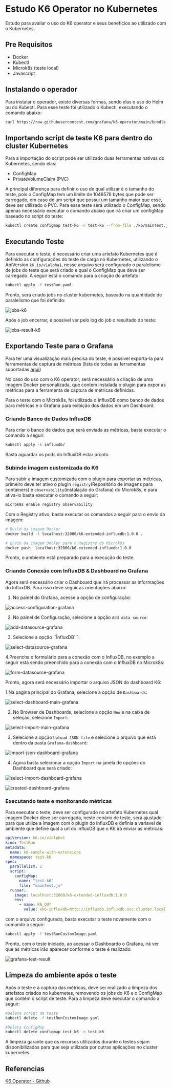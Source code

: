 # Estudo K6 Operator no Kubernetes

Estudo para avaliar o uso do K6 operator e seus beneficios ao utilizado com o Kubernetes.

## Pre Requisitos

- Docker
- Kubectl
- Microk8s (teste local)
- Javascript

## Instalando o operador

Para instalar o operador, existe diversas formas, sendo elas o uso do Helm ou do Kubectl. Para esse teste foi utilizado o Kubectl, executando o comando abaixo:

```sh
curl https://raw.githubusercontent.com/grafana/k6-operator/main/bundle.yaml | kubectl apply -f -
```

## Importando script de teste K6 para dentro do cluster Kubernetes

Para a importação do script pode ser utilizado duas ferramentas nativas do Kubernetes, sendo elas:

- ConfigMap
- PrivateVolumeClaim (PVC)

A principal diferença para definir o uso de qual utilizar é o tamanho do teste, pois o ConfigMap tem um limite de 1048576 bytes que pode ser carregado, em caso de um script que possui um tamanho maior que esse, deve ser utilizado o PVC.
Para esse teste será utilizado o ConfigMap, sendo apenas necessário executar o comando abaixo que irá criar um configMap baseado no script do teste:

```sh
kubectl create configmap test-k6 -n test-k6 --from-file ./k6/mainTest.js
```

## Executando Teste

Para executar o teste, é necessário criar uma artefato Kubernetes que é definido as configurações do teste de carga no Kubernetes, utilizando o ApiVersion `k6.io/v1alpha1`, nesse arquivo será configurado o paralelismo de jobs do teste que será criado e qual o ConfigMap que deve ser carregado. A seguir está o comando para a criação do artefato:

```sh
kubectl apply -f testRun.yaml
```

Pronto, será criado jobs no cluster kubernetes, baseado na quantidade de paralelismo que foi definido:

![jobs-k6](./imgs/jobs-k6.png)

Após o job encerrar, é possivel ver pelo log do job o resultado do teste:

![jobs-result-k6](./imgs/test-job-result-k6.png)

## Exportando Teste para o Grafana

Para ter uma visualização mais precisa do teste, é possivel exporta-la para ferramentas de captura de métricas (lista de todas as ferramentas suportadas [aqui](https://k6.io/docs/results-output/real-time/))

No caso do uso com o K6 operator, será necessário a criação de uma imagem Docker personalizada, que contem instalada o plugin para expor as métricas para a ferramenta de captura de métricas definidas.

Para o teste com o Microk8s, foi utilizada o InfluxDB como banco de dados para métricas e o Grafana para exibição dos dados em um Dashboard.

### Criando Banco de Dados InfluxDB

Para criar o banco de dados que será enviada as métricas, basta executar o comando a seguir:

```sh
kubectl apply -k influxdb/
```

Basta aguardar os pods do InfluxDB estar pronto.

### Subindo imagem customizada do K6

Para subir a imagem customizada com o plugin para exportar as métricas, primeiro deve ter ativo o plugin `registry`(Repositório de imagens para containers) e `observability`(instalação do Grafana) do Microk8s, e para ativa-lo basta executar o comando a seguir:

```sh
microk8s enable registry observability
```

Com o Registry ativo, basta executar os comandos a seguir para o envio da imagem:

```sh
# Build da imagem Docker
docker build -t localhost:32000/k6-extended-influxdb:1.0.0 .
```

```sh
# Envio da imagem Docker para o Registry do Microk8s
docker push  localhost:32000/k6-extended-influxdb:1.0.0
```

Pronto, o ambiente está preparado para a execução do teste.

### Criando Conexão com InfluxDB & Dashboard no Grafana

Agora será necessário criar o Dashboard que irá processar as informações do InfluxDB. Para isso deve seguir as orientações abaixo:

1. No painel do Grafana, acesse a opção de configuração:

![access-configuration-grafana](./imgs/grafana-access-config.png)

2. No painel de Configuração, selecione a opção `Add data source`:

![add-datasource-grafana](./imgs/add-data-source-grafana.png)

3. Selecione a opção ``ÌnfluxDB```:

![select-datasource-grafana](./imgs/select-influxdb-grafana.png)

4.Preencha o formulário para a conexão com o InfluxDB, no exemplo a seguir está sendo preenchido para a conexão com o InfluxDB no Microk8s:

![form-datasource-grafana](./imgs/create-influxdb-grafana.png)

Pronto, agora será necessário importar o arquivo JSON do dashboard K6:

1.Na pagina principal do Grafana, selecione a opção de `Dashboards`:

![select-dashboard-main-grafana](./imgs/select-dashboard-grafana.png)

2. No Browser de Dashboards, selecione a opção `New` e na caixa de seleção, selecione `Import`:

![select-import-main-grafana](./imgs/select-import-dashboard-grafana.png)

3. Selecione a opção `Upload JSON file` e selecione o arquivo que está dentro da pasta `Grafana-dashboard`:

![import-json-dashboard-grafana](./imgs/select-import-json-dashboard-grafana.png)

4. Agora basta selecionar a opção `Import` na janela de opções do Dashboard que será criado:

![select-import-dashboard-grafana](./imgs/select-import-options-grafana.png)

![created-dashboard-grafana](./imgs/created-dashboard-grafana.png)

### Executando teste e monitorando métricas

Para executar o teste, deve ser configurado no artefato Kubernetes qual imagem Docker deve ser carregada, neste cenário de teste, será ajustado para que utilize a imagem com o plugin do influxDB e definia a variavel de ambiente que define qual a url do influxDB que o K6 irá enviar as métricas:

```yaml
apiVersion: k6.io/v1alpha1
kind: TestRun
metadata:
  name: k6-sample-with-extensions
  namespace: test-k6
spec:
  parallelism: 2
  script:
    configMap:
      name: "test-k6"
      file: "mainTest.js"
  runner:
    image: localhost:32000/k6-extended-influxdb:1.0.0
    env:
      - name: K6_OUT
        value: xk6-influxdb=http://influxdb.influxdb.svc.cluster.local:8086/k6
```

com o arquivo configurado, basta executar o teste novamente com o comando a seguir:

```sh
kubectl apply -f testRunCustomImage.yaml
```

Pronto, com o teste iniciado, ao acessar o Dashboardo o Grafana, irá ver que as métricas irão aparecer conforme o teste é realizado:

![grafana-test-result](./imgs/grafana-k6.png)

## Limpeza do ambiente após o teste

Após o teste e a captura das métricas, deve ser realizado a limpeza dos artefatos criados no kubernetes, removendo os jobs do K6 e o ConfigMap que contém o script de teste. Para a limpeza deve executar o comando a seguir:

```bash
#Deleta script de teste
kubectl delete -f testRunCustomImage.yaml

#Deleta ConfigMap
kubectl delete configmap test-k6 -n test-k6
```

A limpeza garante que os recursos utilizados durante o testes sejam disponibilizados para que seja utilizada por outras aplicações no cluster kubernetes.

## Referencias

[K6 Operator - Github](https://github.com/grafana/k6-operator)
